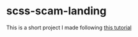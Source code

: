 # scss-scam-landing

This is a short project I made following [this tutorial](https://www.youtube.com/watch?v=nu5mdN2JIwM)
